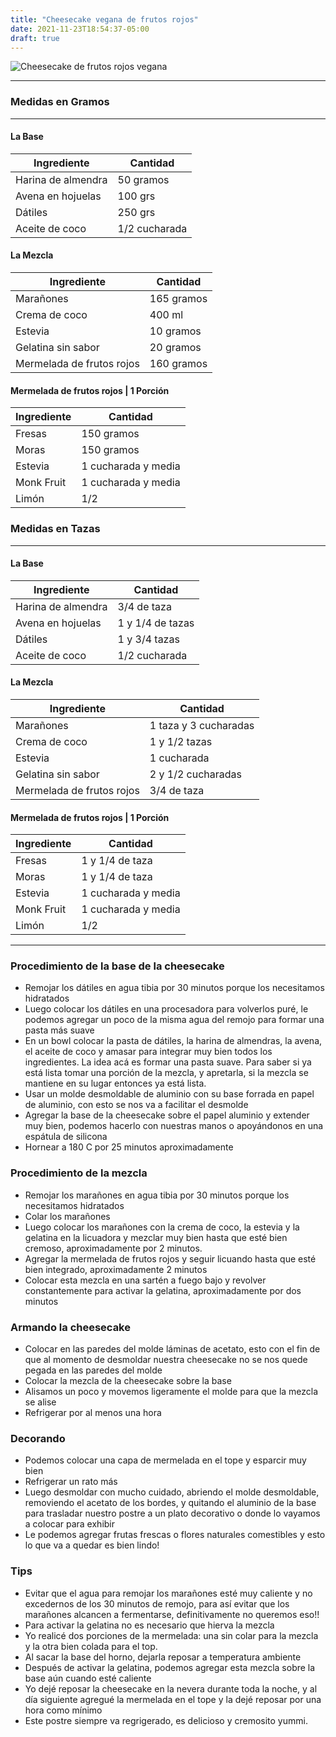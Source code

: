 ```yaml
---
title: "Cheesecake vegana de frutos rojos"
date: 2021-11-23T18:54:37-05:00
draft: true
---
```

![Cheesecake de frutos rojos vegana](../../images/cheesecake_vegana_frutos_rojos.jpg)
___
### Medidas en Gramos
___
#### La Base

| Ingrediente | Cantidad |
| ----------- | ----------- |
| Harina de almendra | 50 gramos |
| Avena en hojuelas | 100 grs |
| Dátiles | 250 grs |
| Aceite de coco | 1/2 cucharada |


#### La Mezcla

| Ingrediente | Cantidad |
| ----------- | ----------- |
| Marañones | 165 gramos |
| Crema de coco | 400 ml |
| Estevia | 10 gramos |
| Gelatina sin sabor | 20 gramos |
| Mermelada de frutos rojos | 160 gramos |

#### Mermelada de frutos rojos | 1 Porción

| Ingrediente | Cantidad |
| ----------- | ----------- |
| Fresas | 150 gramos |
| Moras | 150 gramos |
| Estevia | 1 cucharada y media |
| Monk Fruit | 1 cucharada y media |
| Limón | 1/2  | 

### Medidas en Tazas
___
#### La Base

| Ingrediente | Cantidad |
| ----------- | ----------- |
| Harina de almendra | 3/4 de taza |
| Avena en hojuelas | 1 y 1/4 de tazas |
| Dátiles | 1 y 3/4 tazas |
| Aceite de coco | 1/2 cucharada |


#### La Mezcla

| Ingrediente | Cantidad |
| ----------- | ----------- |
| Marañones | 1 taza y 3 cucharadas |
| Crema de coco | 1 y 1/2 tazas |
| Estevia | 1 cucharada |
| Gelatina sin sabor | 2 y 1/2 cucharadas |
| Mermelada de frutos rojos | 3/4 de taza |

#### Mermelada de frutos rojos | 1 Porción

| Ingrediente | Cantidad |
| ----------- | ----------- |
| Fresas | 1 y 1/4 de taza |
| Moras | 1 y 1/4 de taza |
| Estevia | 1 cucharada y media |
| Monk Fruit | 1 cucharada y media |
| Limón | 1/2  | 

___

### Procedimiento de la base de la cheesecake
- Remojar los dátiles en agua tibia por 30 minutos porque los necesitamos hidratados
- Luego colocar los dátiles en una procesadora para volverlos puré, le podemos agregar un poco de la misma agua del remojo para formar una pasta más suave 
- En un bowl colocar la pasta de dátiles, la harina de almendras, la avena, el aceite de coco y amasar para integrar muy bien todos los ingredientes. La idea acá es formar una pasta suave. Para saber si ya está lista tomar una porción de la mezcla, y apretarla, si la mezcla se mantiene en su lugar entonces ya está lista.
- Usar un molde desmoldable de aluminio con su base forrada en papel de aluminio, con esto se nos va a facilitar el desmolde
- Agregar la base de la cheesecake sobre el papel aluminio y extender muy bien, podemos hacerlo con nuestras manos o apoyándonos en una espátula de silicona
- Hornear a 180 C por 25 minutos aproximadamente

### Procedimiento de la mezcla
- Remojar los marañones en agua tibia por 30 minutos porque los necesitamos hidratados
- Colar los marañones
- Luego colocar los marañones con la crema de coco, la estevia y la gelatina en la licuadora y mezclar muy bien hasta que esté bien cremoso, aproximadamente por 2 minutos. 
- Agregar la mermelada de frutos rojos y seguir licuando hasta que esté bien integrado, aproximadamente 2 minutos
- Colocar esta mezcla en una sartén a fuego bajo y revolver constantemente para activar la gelatina, aproximadamente por dos minutos

### Armando la cheesecake
- Colocar en las paredes del molde láminas de acetato, esto con el fin de que al momento de desmoldar nuestra cheesecake no se nos quede pegada en las paredes del molde
- Colocar la mezcla de la cheesecake sobre la base
- Alisamos un poco y movemos ligeramente el molde para que la mezcla se alise 
- Refrigerar por al menos una hora

### Decorando
- Podemos colocar una capa de mermelada en el tope y esparcir muy bien
- Refrigerar un rato más
- Luego desmoldar con mucho cuidado, abriendo el molde desmoldable, removiendo el acetato de los bordes, y quitando el aluminio de la base para trasladar nuestro postre a un plato decorativo o donde lo vayamos a colocar para exhibir
- Le podemos agregar frutas frescas o flores naturales comestibles y esto lo que va a quedar es bien lindo!

### Tips 
- Evitar que el agua para remojar los marañones esté muy caliente y no excedernos de los 30 minutos de remojo, para así evitar que los marañones alcancen a fermentarse, definitivamente no queremos eso!!
- Para activar la gelatina no es necesario que hierva la mezcla
- Yo realicé dos porciones de la mermelada: una sin colar para la mezcla y la otra bien colada para el top.
- Al sacar la base del horno, dejarla reposar a temperatura ambiente
- Después de activar la gelatina, podemos agregar esta mezcla sobre la base aún cuando esté caliente
- Yo dejé reposar la cheesecake en la nevera durante toda la noche, y al día siguiente agregué la mermelada en el tope y la dejé reposar por una hora como mínimo
- Este postre siempre va regrigerado, es delicioso y cremosito yummi.


